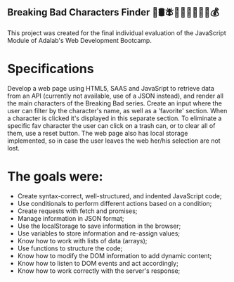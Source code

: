 ## Breaking Bad Characters Finder 💎🛢🪰👨🏻‍🔬👨🏼‍🔬💰

This project was created for the final individual evaluation of the JavaScript Module of Adalab's Web Development Bootcamp.

# Specifications

Develop a web page using HTML5, SAAS and JavaSript to retrieve data from an API (currently not available, use of a JSON instead), and render all the main characters of the Breaking Bad series. Create an input where the user can filter by the character's name, as well as a 'favorite' section. When a character is clicked it's displayed in this separate section. To eliminate a specific fav character the user can click on a trash can, or to clear all of them, use a reset button. The web page also has local storage implemented, so in case the user leaves the web her/his selection are not lost.

# The goals were:

- Create syntax-correct, well-structured, and indented JavaScript code;
- Use conditionals to perform different actions based on a condition;
- Create requests with fetch and promises;
- Manage information in JSON format;
- Use the localStorage to save information in the browser;
- Use variables to store information and re-assign values;
- Know how to work with lists of data (arrays);
- Use functions to structure the code;
- Know how to modify the DOM information to add dynamic content;
- Know how to listen to DOM events and act accordingly;
- Know how to work correctly with the server's response;
